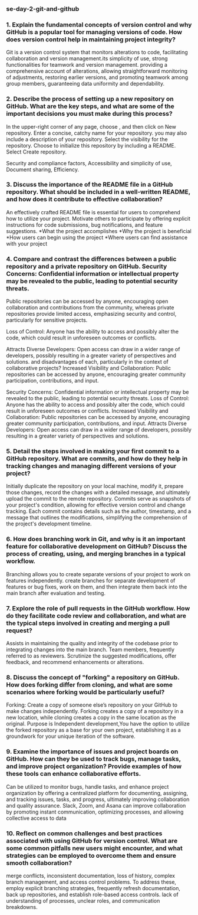 ###  se-day-2-git-and-github 


### 1. Explain the fundamental concepts of version control and why GitHub is a popular tool for managing versions of code. How does version control help in maintaining project integrity?


Git is a version control system that monitors alterations to code, facilitating collaboration and version management.its simplicity of use, strong functionalities for teamwork and version management.
providing a comprehensive account of alterations, allowing straightforward monitoring of adjustments, restoring earlier versions, and promoting teamwork among group members, guaranteeing data uniformity and dependability.


### 2. Describe the process of setting up a new repository on GitHub. What are the key steps, and what are some of the important decisions you must make during this process?


In the upper-right corner of any page, choose , and then click on New repository.
Enter a concise, catchy name for your repository.
you may also include a description of your repository.
Select the visibility for the repository.
Choose to initialize this repository by including a README.
Select Create repository.

Security and compliance factors, Accessibility and simplicity of use, Document sharing, Efficiency.


### 3. Discuss the importance of the README file in a GitHub repository. What should be included in a well-written README, and how does it contribute to effective collaboration?


An effectively crafted README file is essential for users to comprehend how to utilize your project.
Motivate others to participate by offering explicit instructions for code submissions, bug notifications, and feature suggestions.
*What the project accomplishes
*Why the project is beneficial
*How users can begin using the project
*Where users can find assistance with your project


### 4. Compare and contrast the differences between a public repository and a private repository on GitHub. Security Concerns: Confidential information or intellectual property may be revealed to the public, leading to potential security threats.

Public repositories can be accessed by anyone, encouraging open collaboration and contributions from the community, whereas private repositories provide limited access, emphasizing security and control, particularly for sensitive projects.

Loss of Control: Anyone has the ability to access and possibly alter the code, which could result in unforeseen outcomes or conflicts.

Attracts Diverse Developers: Open access can draw in a wider range of developers, possibly resulting in a greater variety of perspectives and solutions. and disadvantages of each, particularly in the context of collaborative projects?
Increased Visibility and Collaboration: Public repositories can be accessed by anyone, encouraging greater community participation, contributions, and input.

Security Concerns: Confidential information or intellectual property may be revealed to the public, leading to potential security threats.
Loss of Control: Anyone has the ability to access and possibly alter the code, which could result in unforeseen outcomes or conflicts.
Increased Visibility and Collaboration: Public repositories can be accessed by anyone, encouraging greater community participation, contributions, and input.
Attracts Diverse Developers: Open access can draw in a wider range of developers, possibly resulting in a greater variety of perspectives and solutions.


### 5. Detail the steps involved in making your first commit to a GitHub repository. What are commits, and how do they help in tracking changes and managing different versions of your project?


Initially duplicate the repository on your local machine, modify it, prepare those changes, record the changes with a detailed message, and ultimately upload the commit to the remote repository. Commits serve as snapshots of your project's condition, allowing for effective version control and change tracking.
Each commit contains details such as the author, timestamp, and a message that outlines the modifications, simplifying the comprehension of the project's development timeline.


### 6. How does branching work in Git, and why is it an important feature for collaborative development on GitHub? Discuss the process of creating, using, and merging branches in a typical workflow.


Branching allows you to create separate versions of your project to work on features independently.
create branches for separate development of features or bug fixes, work on them, and then integrate them back into the main branch after evaluation and testing.



### 7. Explore the role of pull requests in the GitHub workflow. How do they facilitate code review and collaboration, and what are the typical steps involved in creating and merging a pull request?


Assists in maintaining the quality and integrity of the codebase prior to integrating changes into the main branch. 
Team members, frequently referred to as reviewers. Scrutinize the suggested modifications, offer feedback, and recommend enhancements or alterations.


### 8. Discuss the concept of "forking" a repository on GitHub. How does forking differ from cloning, and what are some scenarios where forking would be particularly useful?


Forking: Create a copy of someone else’s repository on your GitHub to make changes independently.
Forking creates a copy of a repository in a new location, while cloning creates a copy in the same location as the original. 
Purpose is Independent development,You have the option to utilize the forked repository as a base for your own project, establishing it as a groundwork for your unique iteration of the software.


### 9. Examine the importance of issues and project boards on GitHub. How can they be used to track bugs, manage tasks, and improve project organization? Provide examples of how these tools can enhance collaborative efforts.

Can be utilized to monitor bugs, handle tasks, and enhance project organization by offering a centralized platform for documenting, assigning, and tracking issues, tasks, and progress, ultimately improving collaboration and quality assurance.
Slack, Zoom, and Asana can improve collaboration by promoting instant communication, optimizing processes, and allowing collective access to data



### 10. Reflect on common challenges and best practices associated with using GitHub for version control. What are some common pitfalls new users might encounter, and what strategies can be employed to overcome them and ensure smooth collaboration?

merge conflicts, inconsistent documentation, loss of history, complex branch management, and access control problems. To address these, employ explicit branching strategies, frequently refresh documentation, back up repositories, and establish role-based access controls.
lack of understanding of processes, unclear roles, and communication breakdowns.







